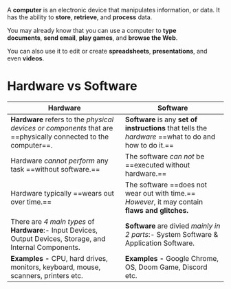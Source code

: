 A **computer** is an electronic device that manipulates information, or data. It has the ability to **store**, **retrieve**, and **process** data. 

You may already know that you can use a computer to **type documents**, **send email**, **play games**, and **browse the Web**. 

You can also use it to edit or create **spreadsheets**, **presentations**, and even **videos**.

# **Hardware** vs **Software**
| **Hardware**                                                                                                       | **Software**                                                                                           |
| -------------------------------------------------------------------------------------------------------------- | ------------------------------------------------------------------------------------------------------ |
| **Hardware** refers to the *physical devices or components* that are ==physically connected to the computer==.           | **Software** is any **set of instructions** that tells the *hardware* ==what to do and how to do it.== |
| Hardware _cannot perform_ any task ==without software.==                                                             | The software _can not_ be ==executed without hardware.==                                               |
| Hardware typically ==wears out over time.==                                                                        | The software ==does not wear out with time.== _However_, it may contain **flaws and glitches.**        |
| There are _4 main types_ of **Hardware**:- Input Devices, Output Devices, Storage, and Internal Components.          | **Software** are divied *mainly in 2 parts*:- System Software & Application Software.                    |
| **Examples -** CPU, hard drives, monitors, keyboard, mouse, scanners, printers etc.                                | **Examples -** Google Chrome, OS, Doom Game, Discord etc.                                              |
